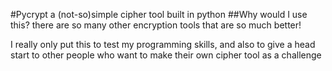 #Pycrypt
a (not-so)simple cipher tool built in python
##Why would I use this? there are so many other encryption tools that are so much better!

I really only put this to test my programming skills, and also to give a head start to other people who want to make their own cipher tool as a challenge
